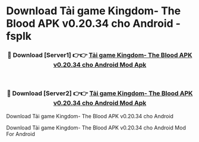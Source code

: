 # Download Tải game Kingdom- The Blood APK v0.20.34 cho Android - fsplk


<div align="center">
<h3>🔴 Download [Server1] 👉👉 <a href="https://apk-comot.site?title=Tải_game_Kingdom-_The_Blood_APK_v0.20.34_cho_Android">Tải game Kingdom- The Blood APK v0.20.34 cho Android Mod Apk</a></h3><br>
<h3>🔴 Download [Server2] 👉👉 <a href="https://apk-comot.site?title=Tải_game_Kingdom-_The_Blood_APK_v0.20.34_cho_Android">Tải game Kingdom- The Blood APK v0.20.34 cho Android Mod Apk</a></h3>
</div>



Download Tải game Kingdom- The Blood APK v0.20.34 cho Android 

Download Tải game Kingdom- The Blood APK v0.20.34 cho Android Mod For Android